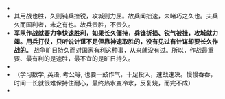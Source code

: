 -
- 其用战也胜，久则钝兵挫锐，攻城则力屈。故兵闻拙速，未睹巧之久也。夫兵久而国利者，未之有也。故兵贵胜，不贵久。
- **军队作战就要力争快速胜利，如果长久僵持，兵锋折损、锐气被挫，攻城就力竭。用兵打仗，只听说计谋不足但靠神速取胜的，没有见过有计谋却要长久作战的。** 战争旷日持久而对国家有利这种事，从来就没有过。所以，作战最重要、最有利的是速胜，最不宜的是旷日持久。
-
- （学习数学, 英语, 考公等, 也要一鼓作气，十足投入，速战速决。慢慢吞吞，时间一长就很难保持住耐心，最终热水变冷水，反复烧，而完不成）
-